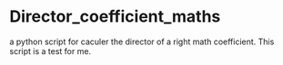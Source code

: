 Director_coefficient_maths
==========================

a python script for caculer the director of a right math coefficient. This script is a test for me.
